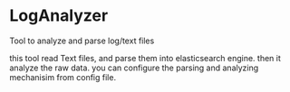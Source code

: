 # LogAnalyzer
Tool to analyze and parse log/text files

this tool read Text files, and parse them into elasticsearch engine. then it analyze the raw data.
you can configure the parsing and analyzing mechanisim from config file.
